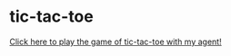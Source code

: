 # tic-tac-toe

[Click here to play the game of tic-tac-toe with my agent!](https://teyuanliu.github.io/tic_tac_toe/)
